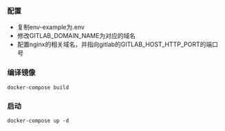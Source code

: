 ### 配置
- 复制env-example为.env
- 修改GITLAB_DOMAIN_NAME为对应的域名
- 配置nginx的相关域名，并指向gitlab的GITLAB_HOST_HTTP_PORT的端口号

### 编译镜像
```
docker-compose build
```
### 启动
```
docker-compose up -d
```
